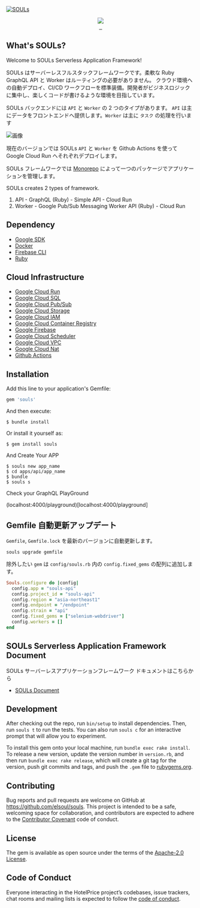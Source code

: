 [![SOULs](https://storage.googleapis.com/souls/souls-ogp-vertical.jpg)](https://rubygems.org/gems/souls)

<p align="center">
  <a aria-label="Ruby logo" href="https://el-soul.com">
    <img src="https://badgen.net/badge/icon/Made%20by%20ELSOUL?icon=ruby&label&color=black&labelColor=black">
  </a>
  <br/>

  <a aria-label="Ruby Gem version" href="https://rubygems.org/gems/souls">
    <img alt="" src="https://badgen.net/rubygems/v/souls/latest">
  </a>
  <a aria-label="Downloads Number" href="https://rubygems.org/gems/souls">
    <img alt="" src="https://badgen.net/rubygems/dt/souls">
  </a>
  <a aria-label="License" href="https://github.com/elsoul/souls/blob/master/LICENSE">
    <img alt="" src="https://badgen.net/badge/license/Apache/blue">
  </a>
</p>

## What's SOULs?

Welcome to SOULs Serverless Application Framework!

SOULs はサーバーレスフルスタックフレームワークです。柔軟な Ruby GraphQL API と Worker はルーティングの必要がありません。
クラウド環境への自動デプロイ、CI/CD ワークフローを標準装備。開発者がビジネスロジックに集中し、楽しくコードが書けるような環境を目指しています。

SOULs バックエンドには `API` と `Worker` の 2 つのタイプがあります。
`API` は主にデータをフロントエンドへ提供します。`Worker` は主に `タスク` の処理を行います

![画像](https://storage.googleapis.com/souls-bucket/imgs/souls-structure.jpg)

現在のバージョンでは SOULs `API` と `Worker` を Github Actions を使って Google Cloud Run へそれぞれデプロイします。

SOULs フレームワークでは [Monorepo](https://en.wikipedia.org/wiki/Monorepo) によって一つのパッケージでアプリケーションを管理します。

SOULs creates 2 types of framework.

1. API - GraphQL (Ruby) - Simple API - Cloud Run
2. Worker - Google Pub/Sub Messaging Worker API (Ruby) - Cloud Run

## Dependency

- [Google SDK](https://cloud.google.com/sdk/docs)
- [Docker](https://www.docker.com/)
- [Firebase CLI](https://firebase.google.com/docs/cli)
- [Ruby](https://www.ruby-lang.org)

## Cloud Infrastructure

- [Google Cloud Run](https://cloud.google.com/run)
- [Google Cloud SQL](https://cloud.google.com/sql)
- [Google Cloud Pub/Sub](https://cloud.google.com/pubsub)
- [Google Cloud Storage](https://cloud.google.com/run)
- [Google Cloud IAM](https://cloud.google.com/iam)
- [Google Cloud Container Registry](https://cloud.google.com/container-registry)
- [Google Firebase](https://firebase.google.com/)
- [Google Cloud Scheduler](https://cloud.google.com/scheduler)
- [Google Cloud VPC](https://cloud.google.com/vpc)
- [Google Cloud Nat](https://cloud.google.com/nat)
- [Github Actions](https://github.com/features/actions)

## Installation

Add this line to your application's Gemfile:

```ruby
gem 'souls'
```

And then execute:

    $ bundle install

Or install it yourself as:

    $ gem install souls

And Create Your APP

    $ souls new app_name
    $ cd apps/api/app_name
    $ bundle
    $ souls s

Check your GraphQL PlayGround

(localhost:4000/playground)[localhost:4000/playground]



## Gemfile 自動更新アップデート

`Gemfile`, `Gemfile.lock` を最新のバージョンに自動更新します。

```
souls upgrade gemfile
```


除外したい `gem` は `config/souls.rb` 内の
`config.fixed_gems` の配列に追加します。


```ruby
Souls.configure do |config|
  config.app = "souls-api"
  config.project_id = "souls-api"
  config.region = "asia-northeast1"
  config.endpoint = "/endpoint"
  config.strain = "api"
  config.fixed_gems = ["selenium-webdriver"]
  config.workers = []
end
```



## SOULs Serverless Application Framework Document

SOULs サーバーレスアプリケーションフレームワーク
ドキュメントはこちらから
- [SOULs Document](https://souls.elsoul.nl/)



## Development

After checking out the repo, run `bin/setup` to install dependencies. Then, run `souls t` to run the tests. You can also run `souls c` for an interactive prompt that will allow you to experiment.

To install this gem onto your local machine, run `bundle exec rake install`. To release a new version, update the version number in `version.rb`, and then run `bundle exec rake release`, which will create a git tag for the version, push git commits and tags, and push the `.gem` file to [rubygems.org](https://rubygems.org/gems/souls).

## Contributing

Bug reports and pull requests are welcome on GitHub at https://github.com/elsoul/souls. This project is intended to be a safe, welcoming space for collaboration, and contributors are expected to adhere to the [Contributor Covenant](http://contributor-covenant.org) code of conduct.

## License

The gem is available as open source under the terms of the [Apache-2.0 License](https://www.apache.org/licenses/LICENSE-2.0).

## Code of Conduct

Everyone interacting in the HotelPrice project’s codebases, issue trackers, chat rooms and mailing lists is expected to follow the [code of conduct](https://github.com/elsoul/souls/blob/master/CODE_OF_CONDUCT.md).
